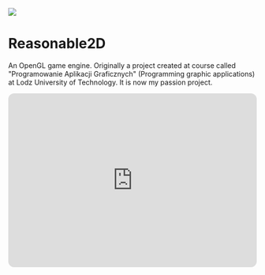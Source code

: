 [![](../../actions/workflows/cpp_cmake.yml/badge.svg)](../../actions)

# Reasonable2D

An OpenGL game engine. Originally a project created at course called "Programowanie Aplikacji Graficznych" (Programming graphic applications) at Lodz University of Technology. It is now my passion project.

<iframe style="border-radius:12px" src="https://open.spotify.com/embed/album/36XlgD1nEH3KYOL5imcbZQ?utm_source=generator" width="100%" height="352" frameBorder="0" allowfullscreen="" allow="autoplay; clipboard-write; encrypted-media; fullscreen; picture-in-picture" loading="lazy"></iframe>
